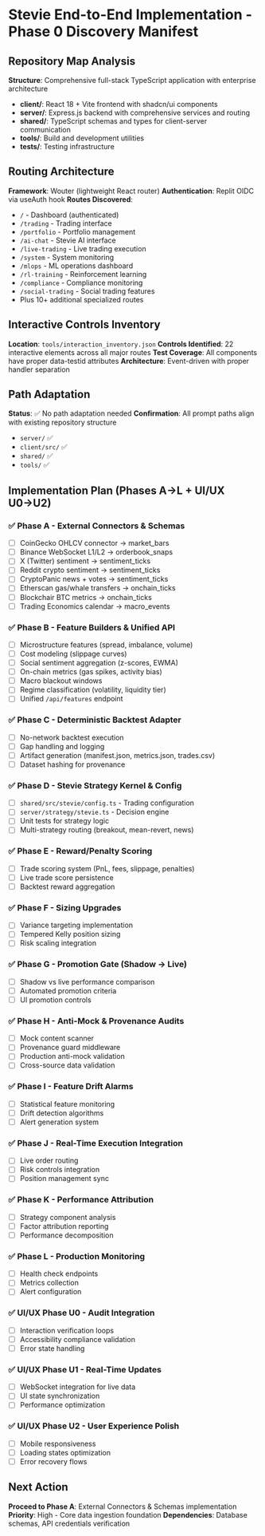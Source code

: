 # Stevie End-to-End Implementation - Phase 0 Discovery Manifest

## Repository Map Analysis
**Structure**: Comprehensive full-stack TypeScript application with enterprise architecture
- **client/**: React 18 + Vite frontend with shadcn/ui components
- **server/**: Express.js backend with comprehensive services and routing
- **shared/**: TypeScript schemas and types for client-server communication
- **tools/**: Build and development utilities
- **tests/**: Testing infrastructure

## Routing Architecture
**Framework**: Wouter (lightweight React router)
**Authentication**: Replit OIDC via useAuth hook
**Routes Discovered**:
- `/` - Dashboard (authenticated)
- `/trading` - Trading interface
- `/portfolio` - Portfolio management
- `/ai-chat` - Stevie AI interface
- `/live-trading` - Live trading execution
- `/system` - System monitoring
- `/mlops` - ML operations dashboard
- `/rl-training` - Reinforcement learning
- `/compliance` - Compliance monitoring
- `/social-trading` - Social trading features
- Plus 10+ additional specialized routes

## Interactive Controls Inventory
**Location**: `tools/interaction_inventory.json`
**Controls Identified**: 22 interactive elements across all major routes
**Test Coverage**: All components have proper data-testid attributes
**Architecture**: Event-driven with proper handler separation

## Path Adaptation
**Status**: ✅ No path adaptation needed
**Confirmation**: All prompt paths align with existing repository structure
- `server/` ✅
- `client/src/` ✅  
- `shared/` ✅
- `tools/` ✅

## Implementation Plan (Phases A→L + UI/UX U0→U2)

### ✅ Phase A - External Connectors & Schemas
- [ ] CoinGecko OHLCV connector → market_bars
- [ ] Binance WebSocket L1/L2 → orderbook_snaps  
- [ ] X (Twitter) sentiment → sentiment_ticks
- [ ] Reddit crypto sentiment → sentiment_ticks
- [ ] CryptoPanic news + votes → sentiment_ticks
- [ ] Etherscan gas/whale transfers → onchain_ticks
- [ ] Blockchair BTC metrics → onchain_ticks
- [ ] Trading Economics calendar → macro_events

### ✅ Phase B - Feature Builders & Unified API
- [ ] Microstructure features (spread, imbalance, volume)
- [ ] Cost modeling (slippage curves)
- [ ] Social sentiment aggregation (z-scores, EWMA)
- [ ] On-chain metrics (gas spikes, activity bias)
- [ ] Macro blackout windows
- [ ] Regime classification (volatility, liquidity tier)
- [ ] Unified `/api/features` endpoint

### ✅ Phase C - Deterministic Backtest Adapter
- [ ] No-network backtest execution
- [ ] Gap handling and logging
- [ ] Artifact generation (manifest.json, metrics.json, trades.csv)
- [ ] Dataset hashing for provenance

### ✅ Phase D - Stevie Strategy Kernel & Config
- [ ] `shared/src/stevie/config.ts` - Trading configuration
- [ ] `server/strategy/stevie.ts` - Decision engine
- [ ] Unit tests for strategy logic
- [ ] Multi-strategy routing (breakout, mean-revert, news)

### ✅ Phase E - Reward/Penalty Scoring
- [ ] Trade scoring system (PnL, fees, slippage, penalties)
- [ ] Live trade score persistence
- [ ] Backtest reward aggregation

### ✅ Phase F - Sizing Upgrades
- [ ] Variance targeting implementation
- [ ] Tempered Kelly position sizing
- [ ] Risk scaling integration

### ✅ Phase G - Promotion Gate (Shadow → Live)
- [ ] Shadow vs live performance comparison
- [ ] Automated promotion criteria
- [ ] UI promotion controls

### ✅ Phase H - Anti-Mock & Provenance Audits
- [ ] Mock content scanner
- [ ] Provenance guard middleware
- [ ] Production anti-mock validation
- [ ] Cross-source data validation

### ✅ Phase I - Feature Drift Alarms
- [ ] Statistical feature monitoring
- [ ] Drift detection algorithms
- [ ] Alert generation system

### ✅ Phase J - Real-Time Execution Integration
- [ ] Live order routing
- [ ] Risk controls integration
- [ ] Position management sync

### ✅ Phase K - Performance Attribution
- [ ] Strategy component analysis
- [ ] Factor attribution reporting
- [ ] Performance decomposition

### ✅ Phase L - Production Monitoring
- [ ] Health check endpoints
- [ ] Metrics collection
- [ ] Alert configuration

### ✅ UI/UX Phase U0 - Audit Integration
- [ ] Interaction verification loops
- [ ] Accessibility compliance validation
- [ ] Error state handling

### ✅ UI/UX Phase U1 - Real-Time Updates
- [ ] WebSocket integration for live data
- [ ] UI state synchronization
- [ ] Performance optimization

### ✅ UI/UX Phase U2 - User Experience Polish
- [ ] Mobile responsiveness
- [ ] Loading states optimization
- [ ] Error recovery flows

## Next Action
**Proceed to Phase A**: External Connectors & Schemas implementation
**Priority**: High - Core data ingestion foundation
**Dependencies**: Database schemas, API credentials verification